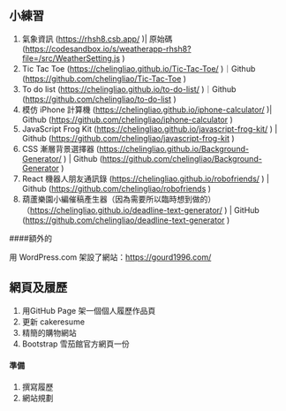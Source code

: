 ## 小練習

1. 氣象資訊 (https://rhsh8.csb.app/ )| 原始碼 (https://codesandbox.io/s/weatherapp-rhsh8?file=/src/WeatherSetting.js )
2. Tic Tac Toe (https://chelingliao.github.io/Tic-Tac-Toe/ )｜Github (https://github.com/chelingliao/Tic-Tac-Toe )
3. To do list (https://chelingliao.github.io/to-do-list/ )｜Github (https://github.com/chelingliao/to-do-list )
4. 模仿 iPhone 計算機 (https://chelingliao.github.io/iphone-calculator/ )| Github (https://github.com/chelingliao/iphone-calculator )
5. JavaScript Frog Kit (https://chelingliao.github.io/javascript-frog-kit/ ) | Github (https://github.com/chelingliao/javascript-frog-kit )
6. CSS 漸層背景選擇器 (https://chelingliao.github.io/Background-Generator/ ) | Github (https://github.com/chelingliao/Background-Generator )
7. React 機器人朋友通訊錄 (https://chelingliao.github.io/robofriends/ ) | Github (https://github.com/chelingliao/robofriends )
8. 葫蘆樂園小編催稿產生器（因為需要所以臨時想到做的）（https://chelingliao.github.io/deadline-text-generator/ ) | GitHub (https://github.com/chelingliao/deadline-text-generator )

####額外的

用 WordPress.com 架設了網站：https://gourd1996.com/

## 網頁及履歷

1. 用GitHub Page 架一個個人履歷作品頁
2. 更新 cakeresume
3. 精簡的購物網站
4. Bootstrap 雪茄館官方網頁一份

#### 準備

1. 撰寫履歷
2. 網站規劃
